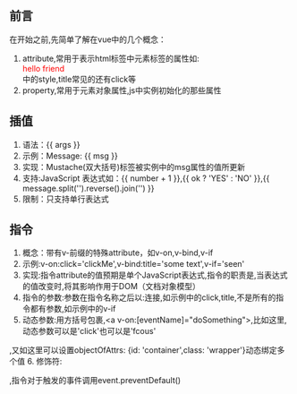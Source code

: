 ## 前言
在开始之前,先简单了解在vue中的几个概念：
1. attribute,常用于表示html标签中元素标签的属性如:<div style="color:red" title="this is a example">hello friend</div>中的style,title常见的还有click等
2. property,常用于元素对象属性,js中实例初始化的那些属性

## 插值
1. 语法：{{ args }}
2. 示例：<span>Message: {{ msg }}</span>
3. 实现：Mustache(双大括号)标签被实例中的msg属性的值所更新
4. 支持:JavaScript 表达式如：{{ number + 1 }},{{ ok ? 'YES' : 'NO' }},{{ message.split('').reverse().join('') }}
5. 限制：只支持单行表达式

## 指令
1. 概念：带有v-前缀的特殊attribute，如v-on,v-bind,v-if
2. 示例:v-on:click='clickMe',v-bind:title='some text',v-if='seen'
3. 实现:指令attribute的值预期是单个JavaScript表达式,指令的职责是,当表达式的值改变时,将其影响作用于DOM（文档对象模型）
4. 指令的参数:参数在指令名称之后以:连接,如示例中的click,title,不是所有的指令都有参数,如示例中的v-if
5. 动态参数:用方括号包裹,<a v-on:[eventName]="doSomething"></a>,比如这里,动态参数可以是'click'也可以是'fcous'
<div v-bind="objectOfAttrs"></div>,又如这里可以设置objectOfAttrs: {id: 'container',class: 'wrapper'}动态绑定多个值
6. 修饰符:<form v-on:submit.prevent="onSubmit"></form>,指令对于触发的事件调用event.preventDefault()
